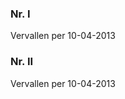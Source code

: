 <meta http-equiv='Content-Type' content='text/html; charset=utf-8' />


### Nr.  I  
Vervallen per 10-04-2013 

### Nr.  II  
Vervallen per 10-04-2013 

